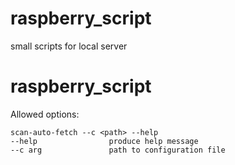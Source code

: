 # raspberry_script
small scripts for local server

raspberry_script
===============

Allowed options:

    scan-auto-fetch --c <path> --help
    --help                produce help message
    --c arg               path to configuration file
